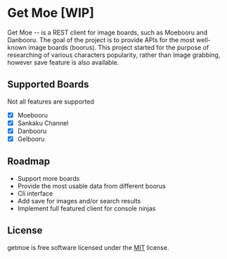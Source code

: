 # Get Moe [WIP]

Get Moe -- is a REST client for image boards, such as Moebooru and Danbooru. The
goal of the project is to provide APIs for the most well-known image boards
(boorus). This project started for the purpose of researching of various
characters popularity, rather than image grabbing, however save feature is also
available.

## Supported Boards

Not all features are supported

* [x] Moebooru
* [x] Sankaku Channel
* [x] Danbooru
* [x] Gelbooru

## Roadmap

* Support more boards
* Provide the most usable data from different boorus
* Cli interface
* Add save for images and/or search results
* Implement full featured client for console ninjas

## License

getmoe is free software licensed under the [MIT](LICENSE) license.
